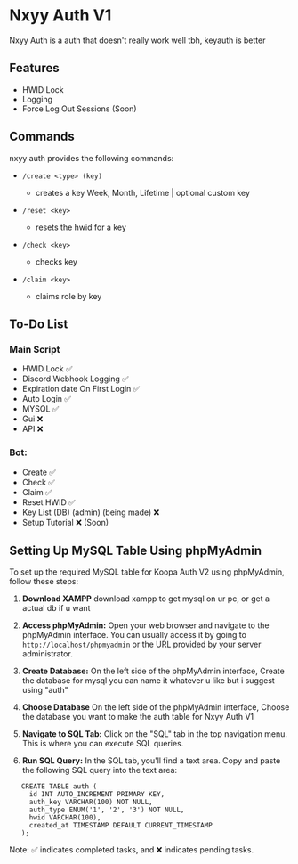 
# Nxyy Auth V1
Nxyy Auth is a auth that doesn't really work well tbh, keyauth is better



## Features

- HWID Lock
- Logging 
- Force Log Out Sessions (Soon)

## Commands

nxyy auth provides the following commands:

- `/create <type> (key)`
  - creates a key <type> Week, Month, Lifetime | <key> optional custom key

- `/reset <key>`
  - resets the hwid for a key 

- `/check <key>`
  - checks key

- `/claim <key>`
  - claims role by key
  
## To-Do List

### Main Script
- HWID Lock ✅
- Discord Webhook Logging ✅
- Expiration date On First Login ✅
- Auto Login ✅
- MYSQL ✅
- Gui ❌
- API ❌

### Bot:
- Create ✅
- Check ✅
- Claim ✅
- Reset HWID ✅
- Key List (DB) (admin) (being made) ❌
- Setup Tutorial ❌ (Soon) 


## Setting Up MySQL Table Using phpMyAdmin

To set up the required MySQL table for Koopa Auth V2 using phpMyAdmin, follow these steps:

1. **Download XAMPP**
   download xampp to get mysql on ur pc, or get a actual db if u want

2. **Access phpMyAdmin:**
   Open your web browser and navigate to the phpMyAdmin interface. You can usually access it by going to `http://localhost/phpmyadmin` or the URL provided by your server administrator.

3. **Create Database:**
   On the left side of the phpMyAdmin interface, Create the database for mysql you can name it whatever u like but i suggest using "auth"

4. **Choose Database**
    On the left side of the phpMyAdmin interface, Choose the database you want to make the auth table for Nxyy Auth V1

5. **Navigate to SQL Tab:**
   Click on the "SQL" tab in the top navigation menu. This is where you can execute SQL queries.

6. **Run SQL Query:**
   In the SQL tab, you'll find a text area. Copy and paste the following SQL query into the text area:
   
```
   CREATE TABLE auth (
     id INT AUTO_INCREMENT PRIMARY KEY,
     auth_key VARCHAR(100) NOT NULL,
     auth_type ENUM('1', '2', '3') NOT NULL,
     hwid VARCHAR(100),
     created_at TIMESTAMP DEFAULT CURRENT_TIMESTAMP
   );
```

Note: ✅ indicates completed tasks, and ❌ indicates pending tasks.
